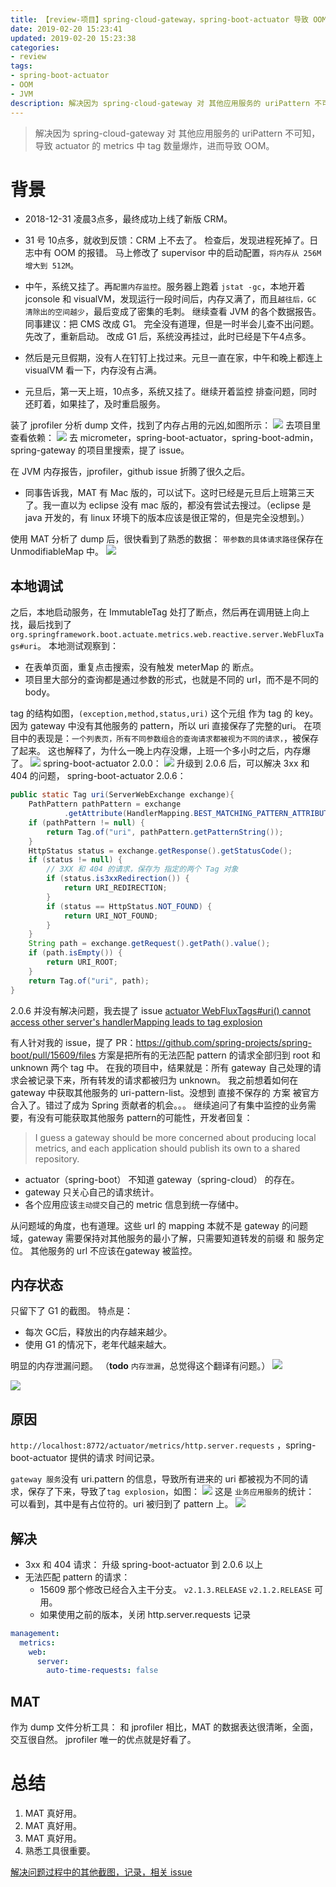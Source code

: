 ```yaml
---
title: 【review-项目】spring-cloud-gateway，spring-boot-actuator 导致 OOM
date: 2019-02-20 15:23:41
updated: 2019-02-20 15:23:38
categories: 
- review
tags: 
- spring-boot-actuator
- OOM
- JVM
description: 解决因为 spring-cloud-gateway 对 其他应用服务的 uriPattern 不可知，导致 actuator 的 metrics 中 tag 数量爆炸，进而导致 OOM。 
---
```

> 解决因为 spring-cloud-gateway 对 其他应用服务的 uriPattern 不可知，导致 actuator 的 metrics 中 tag 数量爆炸，进而导致 OOM。

<!--more-->

# 背景
- 2018-12-31 凌晨3点多，最终成功上线了新版 CRM。
- 31 号 10点多，就收到反馈：CRM 上不去了。
检查后，发现进程死掉了。日志中有 OOM 的报错。
马上修改了 supervisor 中的启动配置，`将内存从 256M 增大到 512M`。
- 中午，系统又挂了。再`配置内存监控`。服务器上跑着 `jstat -gc`，本地开着 jconsole 和 visualVM，发现运行一段时间后，内存又满了，而且`越往后，GC 清除出的空间越少`，最后变成了密集的毛刺。
继续查看 JVM 的各个数据报告。
同事建议：把 CMS 改成 G1。
完全没有道理，但是一时半会儿查不出问题。先改了，重新启动。
改成 G1 后，系统没再挂过，此时已经是下午4点多。
- 然后是元旦假期，没有人在钉钉上找过来。元旦一直在家，中午和晚上都连上 visualVM 看一下，内存没有占满。

- 元旦后，第一天上班，10点多，系统又挂了。继续开着监控 排查问题，同时还盯着，如果挂了，及时重启服务。

装了 jprofiler 分析 dump 文件，找到了内存占用的元凶,如图所示：
![](https://user-images.githubusercontent.com/5629307/50624685-8a68a600-0f5d-11e9-926d-0e5e6476ad2c.png)
去项目里查看依赖：
![](https://user-images.githubusercontent.com/5629307/50582177-62187300-0e9b-11e9-8b48-b55e37ad20d8.png)
去 micrometer，spring-boot-actuator，spring-boot-admin，spring-gateway 的项目里搜索，提了 issue。

在 JVM 内存报告，jprofiler，github issue 折腾了很久之后。
- 同事告诉我，MAT 有 Mac 版的，可以试下。这时已经是元旦后上班第三天了。我一直以为 eclipse 没有 mac 版的，都没有尝试去搜过。（eclipse 是 java 开发的，有 linux 环境下的版本应该是很正常的，但是完全没想到。）

使用 MAT 分析了 dump 后，很快看到了熟悉的数据：
`带参数的具体请求路径`保存在 UnmodifiableMap 中。
![](https://user-images.githubusercontent.com/5629307/50626579-f51fde80-0f69-11e9-9f54-b3781c25ef16.png)
## 本地调试
之后，本地启动服务，在 ImmutableTag 处打了断点，然后再在调用链上向上找，最后找到了`org.springframework.boot.actuate.metrics.web.reactive.server.WebFluxTags#uri`。
本地测试观察到：
- 在表单页面，重复点击搜索，没有触发 meterMap 的 断点。
- 项目里大部分的查询都是通过参数的形式，也就是不同的 url，而不是不同的 body。

tag 的结构如图，`(exception,method,status,uri)` 这个元组 作为 tag 的 key。
因为 gateway 中没有其他服务的 pattern，所以 uri 直接保存了完整的uri。
在项目中的表现是：`一个列表页，所有不同参数组合的查询请求都被视为不同的请求，`，被保存了起来。
这也解释了，为什么一晚上内存没爆，上班一个多小时之后，内存爆了。
![](https://user-images.githubusercontent.com/5629307/50630346-7764ce80-0f7b-11e9-871a-519af3a6a8b6.png)
spring-boot-actuator 2.0.0：
![](https://user-images.githubusercontent.com/5629307/50630540-38834880-0f7c-11e9-8aa5-31b4a4fe8a80.png)
升级到 2.0.6 后，可以解决 3xx 和 404 的问题，
spring-boot-actuator 2.0.6：
```java
public static Tag uri(ServerWebExchange exchange){
	PathPattern pathPattern = exchange
			.getAttribute(HandlerMapping.BEST_MATCHING_PATTERN_ATTRIBUTE);
	if (pathPattern != null) {
		return Tag.of("uri", pathPattern.getPatternString());
	}
	HttpStatus status = exchange.getResponse().getStatusCode();
	if (status != null) {
        // 3XX 和 404 的请求，保存为 指定的两个 Tag 对象
		if (status.is3xxRedirection()) {
			return URI_REDIRECTION;
		}
		if (status == HttpStatus.NOT_FOUND) {
			return URI_NOT_FOUND;
		}
	}
	String path = exchange.getRequest().getPath().value();
	if (path.isEmpty()) {
		return URI_ROOT;
	}
	return Tag.of("uri", path);
}
```
2.0.6 并没有解决问题，我去提了 issue [actuator WebFluxTags#uri() cannot access other server's handlerMapping leads to tag explosion](https://github.com/spring-projects/spring-boot/issues/15608)

有人针对我的 issue，提了 PR：https://github.com/spring-projects/spring-boot/pull/15609/files
方案是把所有的无法匹配 pattern 的请求全部归到 root 和 unknown 两个 tag 中。
在我的项目中，结果就是：所有 gateway 自己处理的请求会被记录下来，所有转发的请求都被归为 unknown。
我之前想着如何在 gateway 中获取其他服务的 uri-pattern-list。没想到 直接不保存的 方案 被官方合入了。错过了成为 Spring 贡献者的机会。。。
继续追问了有集中监控的业务需要，有没有可能获取其他服务 pattern的可能性，开发者回复：
> I guess a gateway should be more concerned about producing local metrics, and each application should publish its own to a shared repository.

- actuator（spring-boot） 不知道 gateway（spring-cloud） 的存在。
- gateway 只关心自己的请求统计。
- 各个应用应该`主动提交`自己的 metric 信息到统一存储中。

从问题域的角度，也有道理。这些 url 的 mapping 本就不是 gateway 的问题域，gateway 需要保持对其他服务的最小了解，只需要知道转发的前缀 和 服务定位。
其他服务的 url 不应该在gateway 被监控。

## 内存状态
只留下了 G1 的截图。
特点是：
- 每次 GC后，释放出的内存越来越少。
- 使用 G1 的情况下，老年代越来越大。

明显的内存泄漏问题。
（**todo** `内存泄漏`，总觉得这个翻译有问题。）
![](https://user-images.githubusercontent.com/5629307/50622373-829e0700-0f47-11e9-92df-40b87a5fd9ba.png)

![](https://user-images.githubusercontent.com/5629307/53032875-b8bd2900-34aa-11e9-8042-9bba91e9b1bf.png)


## 原因
`http://localhost:8772/actuator/metrics/http.server.requests` ，spring-boot-actuator 提供的请求 时间记录。

`gateway 服务`没有 uri.pattern 的信息，导致所有进来的 uri 都被视为不同的请求，保存了下来，导致了`tag explosion`，如图：
![](https://user-images.githubusercontent.com/5629307/50676374-00890d80-102f-11e9-8c80-bb946f31485f.png)
这是 `业务应用服务`的统计：
可以看到，其中是有占位符的。uri 被归到了 pattern 上。
![](https://user-images.githubusercontent.com/5629307/50676336-c881ca80-102e-11e9-9950-e476fde5eac4.png)
## 解决
- 3xx 和 404 请求：
升级 spring-boot-actuator 到 2.0.6 以上
- 无法匹配 pattern 的请求：
  - 15609 那个修改已经合入主干分支。 `v2.1.3.RELEASE` `v2.1.2.RELEASE` 可用。
  - 如果使用之前的版本，关闭 http.server.requests 记录
```yaml
management:
  metrics:
    web:
      server:
        auto-time-requests: false
```

## MAT
作为 dump 文件分析工具：
和 jprofiler 相比，MAT 的数据表达很清晰，全面，交互很自然。
jprofiler 唯一的优点就是好看了。
# 总结
1. MAT 真好用。
2. MAT 真好用。
3. MAT 真好用。
4. 熟悉工具很重要。

[解决问题过程中的其他截图，记录，相关 issue](https://github.com/youzipi/notes/issues/3)